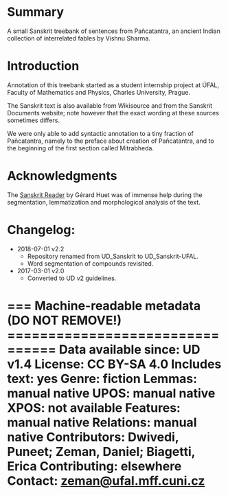 # Summary

A small Sanskrit treebank of sentences from Pañcatantra, an ancient Indian
collection of interrelated fables by Vishnu Sharma.


# Introduction

Annotation of this treebank started as a student internship project at
ÚFAL, Faculty of Mathematics and Physics, Charles University, Prague.

The Sanskrit text is also available from Wikisource and from the Sanskrit
Documents website; note however that the exact wording at these sources
sometimes differs.

We were only able to add syntactic annotation to a tiny
fraction of Pañcatantra, namely to the preface about
creation of Pañcatantra, and to the beginning of the
first section called Mitrabheda.


# Acknowledgments

The [Sanskrit Reader](http://sanskrit.inria.fr/) by Gérard Huet was of
immense help during the segmentation, lemmatization and morphological
analysis of the text.


# Changelog:

* 2018-07-01 v2.2
  * Repository renamed from UD_Sanskrit to UD_Sanskrit-UFAL.
  * Word segmentation of compounds revisited.
* 2017-03-01 v2.0
  * Converted to UD v2 guidelines.


=== Machine-readable metadata (DO NOT REMOVE!) ================================
Data available since: UD v1.4
License: CC BY-SA 4.0
Includes text: yes
Genre: fiction
Lemmas: manual native
UPOS: manual native
XPOS: not available
Features: manual native
Relations: manual native
Contributors: Dwivedi, Puneet; Zeman, Daniel; Biagetti, Erica
Contributing: elsewhere
Contact: zeman@ufal.mff.cuni.cz
===============================================================================
